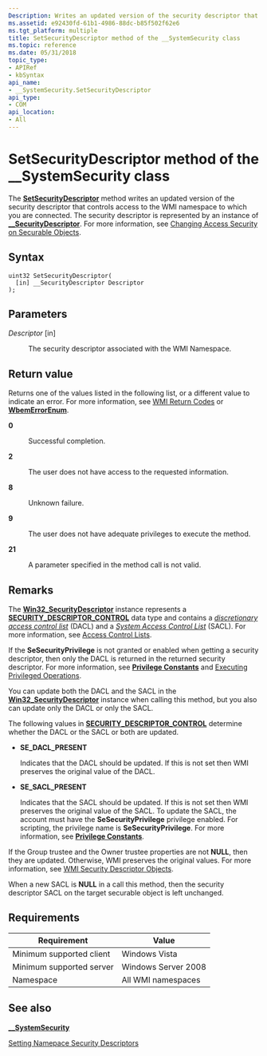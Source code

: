 ```yaml
---
Description: Writes an updated version of the security descriptor that controls access to the WMI namespace to which you are connected. The security descriptor is represented by an instance of \_\_SecurityDescriptor.
ms.assetid: e92430fd-61b1-4986-88dc-b85f502f62e6
ms.tgt_platform: multiple
title: SetSecurityDescriptor method of the __SystemSecurity class
ms.topic: reference
ms.date: 05/31/2018
topic_type: 
- APIRef
- kbSyntax
api_name: 
- __SystemSecurity.SetSecurityDescriptor
api_type: 
- COM
api_location: 
- All
---
```


# SetSecurityDescriptor method of the \_\_SystemSecurity class

The [**SetSecurityDescriptor**](/windows/desktop/CIMWin32Prov/setsecuritydescriptor-method-in-class-win32-printer) method writes an updated version of the security descriptor that controls access to the WMI namespace to which you are connected. The security descriptor is represented by an instance of [**\_\_SecurityDescriptor**](--securitydescriptor.md). For more information, see [Changing Access Security on Securable Objects](changing-access-security-on-securable-objects.md).

## Syntax


```mof
uint32 SetSecurityDescriptor(
  [in] __SecurityDescriptor Descriptor
);
```



## Parameters

<dl> <dt>

*Descriptor* \[in\]
</dt> <dd>

The security descriptor associated with the WMI Namespace.

</dd> </dl>

## Return value

Returns one of the values listed in the following list, or a different value to indicate an error. For more information, see [WMI Return Codes](wmi-return-codes.md) or [**WbemErrorEnum**](/windows/desktop/api/Wbemdisp/ne-wbemdisp-wbemerrorenum).

<dl> <dt>

**0**
</dt> <dd>

Successful completion.

</dd> <dt>

**2**
</dt> <dd>

The user does not have access to the requested information.

</dd> <dt>

**8**
</dt> <dd>

Unknown failure.

</dd> <dt>

**9**
</dt> <dd>

The user does not have adequate privileges to execute the method.

</dd> <dt>

**21**
</dt> <dd>

A parameter specified in the method call is not valid.

</dd> </dl>

## Remarks

The [**Win32\_SecurityDescriptor**](/previous-versions/windows/desktop/secrcw32prov/win32-securitydescriptor) instance represents a [**SECURITY\_DESCRIPTOR\_CONTROL**](/windows/desktop/SecAuthZ/security-descriptor-control) data type and contains a [*discretionary access control list*](/windows/desktop/SecGloss/d-gly) (DACL) and a [*System Access Control List*](/windows/desktop/SecGloss/a-gly) (SACL). For more information, see [Access Control Lists](/windows/desktop/SecAuthZ/access-control-lists).

If the **SeSecurityPrivilege** is not granted or enabled when getting a security descriptor, then only the DACL is returned in the returned security descriptor. For more information, see [**Privilege Constants**](privilege-constants.md) and [Executing Privileged Operations](executing-privileged-operations.md).

You can update both the DACL and the SACL in the [**Win32\_SecurityDescriptor**](/previous-versions/windows/desktop/secrcw32prov/win32-securitydescriptor) instance when calling this method, but you also can update only the DACL or only the SACL.

The following values in [**SECURITY\_DESCRIPTOR\_CONTROL**](/windows/desktop/SecAuthZ/security-descriptor-control) determine whether the DACL or the SACL or both are updated.

-   **SE\_DACL\_PRESENT**

    Indicates that the DACL should be updated. If this is not set then WMI preserves the original value of the DACL.

-   **SE\_SACL\_PRESENT**

    Indicates that the SACL should be updated. If this is not set then WMI preserves the original value of the SACL. To update the SACL, the account must have the **SeSecurityPrivilege** privilege enabled. For scripting, the privilege name is **SeSecurityPrivilege**. For more information, see [**Privilege Constants**](privilege-constants.md).

If the Group trustee and the Owner trustee properties are not **NULL**, then they are updated. Otherwise, WMI preserves the original values. For more information, see [WMI Security Descriptor Objects](wmi-security-descriptor-objects.md).

When a new SACL is **NULL** in a call this method, then the security descriptor SACL on the target securable object is left unchanged.

## Requirements



| Requirement | Value |
|-------------------------------------|--------------------------------|
| Minimum supported client<br/> | Windows Vista<br/>       |
| Minimum supported server<br/> | Windows Server 2008<br/> |
| Namespace<br/>                | All WMI namespaces<br/>  |



## See also

<dl> <dt>

[**\_\_SystemSecurity**](--systemsecurity.md)
</dt> <dt>

[Setting Namepace Security Descriptors](setting-namespace-security-descriptors.md)
</dt> </dl>

 

